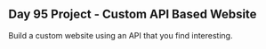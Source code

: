 ## Day 95 Project - Custom API Based Website
Build a custom website using an API that you find interesting.
